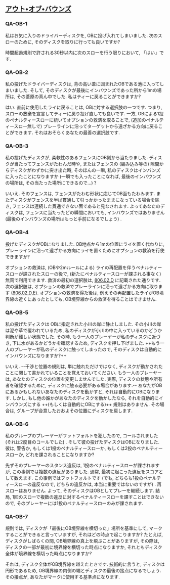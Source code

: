## [アウト•オブ•バウンズ](80602)

### QA-OB-1
私はお気に入りのドライバーディスクを,
OBに投げ入れてしまいました.
次のスローのために,
そのディスクを取りに行っても良いですか?

時間超過規則で許される30秒以内に次のスローを行う限りにおいて,
「はい」です.

### QA-OB-2
私の投げたドライバーディスクは,
背の高い葦に囲まれたOBである池に入ってしまいました.
そして,
そのディスクが最後にインバウンズであった所から1mの場所は,
その葦原の真ん中でした.
私はティーに戻ることができますか?

はい.
直前に使用したライに戻ることは,
OBに対する選択肢の一つです.
つまり,
スローの放棄を宣言してティーに戻り投げ直しても良いです.
一方,
OBによる1投のペナルティースローに続いてオプションの救済を取ることで,
(追加のペナルティースロー無しで)
プレーラインに沿ってターゲットから遠ざかる方向に戻ることができます.
それはおそらくあなたの最善の選択肢です.

### QA-OB-3
私の投げたディスクが,
柔軟性のあるフェンスにOB側から当たりました.
ディスクが当たってフェンスがたわんだ時や,
またはフェンスの
(編み込み等の)
隙間からディスクがわずかに突き出た時,
そのほんの一瞬,
私のディスクはインバンズに入ったことになりますか
(一瞬でも入ったことになれば,
最後のインバウンズの場所は,
その当たった場所にできるので...)
?

いいえ.
そのフェンスは,
フェンスがたわむ形状に応じてOB面もたわみます.
またディスクがフェンスを半ば貫通して引っかかったままになっている場合を除き,
フェンスは連続した貫通できない面であると見なされます.
よってあなたのディスクは,
フェンスに当たったどの瞬間においても,
インバウンズではありません
(最後のインバウンズの場所はもっと手前になるでしょう)
.

### QA-OB-4
投げたディスクがOBになりました.
OB地点から1mの位置にライを置く代わりに,
プレーラインに沿って遠ざかる方向にライを置くためにオプションの救済を行使できますか?

オプションの救済は,
(OBや2mルールによる)
ライの再配置を伴うペナルティースローが課されたスローの後で,
(新たにペナルティースローが課される事なく)
無罰で利用できます.
救済の最初の選択肢は,
[806.02.D](80602)
に記載された通りです.
次の選択肢は,
オプションの救済でプレーラインに沿って遠ざかる方向に取ります
([806.02.D,E](80602)).
オプションの救済を得た後は,
例えその再配置したライがOB境界線の近くにあったとしても,
OB境界線からの救済を得ることはできません.

### QA-OB-5
私の投げたディスクは
OBに指定された小川の岸に静止しました.
その小川の岸は泥や草で覆われているため,
私のディスクが小川の中に入っているのかどうか判断が難しい状態でした.
その時,
もう一人のプレーヤーが私のディスクに近づき,
下に水があるかどうかを確認するため,
ディスクを押し下げました.
++もう一人のプレーヤーが私のディスクに触ってしまったので,
そのディスクは自動的にインバウンズになりますか?++

いいえ.
--干渉と位置の規則は,
単に触れただけではなく,
ディスクが動かされたことに関して書かれていることを覚えておいてください.
もう一人のプレーヤーは,
あなたのディスクの位置を変更しませんでした.
実際,
ディスクの状態や所有者を確認するために,
ディスクに触る必要がある場合があります.--
あなたがOBにあるかもしれないあなたのディスクを動かすと,
それは自動的にOBになります.
しかし,
もし他の誰かがあなたのディスクを動かしたなら,
それを自動的にインバウンズにする
++(もしくは自動的にOBにする)++
規則はありません.
その場合は,
グループが合意したおおよその位置にディスクを戻します.

### QA-OB-6
私のグループのプレーヤーがフットフォルトを犯したので,
コールされました
(それは2度目のコールでした)
.
そして彼の投げたディスクはOBになりました.
彼は,
警告か,
もしくは1投のペナルティースローか,
もしくは2投のペナルティースローか,
どれを課されることになりますか?

先ずそのプレーヤーのスタンス違反は,
1投のペナルティースローが課されますが,
この事例では複数の違反がありました.
通常,
最初に起こった違反をスコアとして数えます.
この事例ではフットフォルトです
(でも,
どちらも1投のペナルティースローの違反なので,
どちらの違反かは,
本当に重要ではないのですが)
.
再スローはありません.
よって,
そのディスクはOBとしてプレーを継続します.
結局,
1回のスローで複数の違反に対するペナルティースローを課すことはできないので,
そのプレーヤーには1投のペナルティースローのみが課されます.

### QA-OB-7
規則では,
ディスクが「最後にOB境界線を横切った」場所を基準にして,
マークすることができると言っていますが,
それはどの時点で起こりますか?
たとえば,
ディスクがしばらくの間,
OB境界線の真上を飛ぶことがありますが,
その際は,
ディスクの一部が最初に境界線を横切った時点になりますか,
それともディスク全体が境界線を横切った時点になりますか?

それは,
ディスク全体がOB境界線を越えたときです.
技術的に言うと,
ディスクは円形であるため,
OB境界線の内側の端とディスクの最後の接点になるでしょう.
その接点が,
あなたがマークに使用する基準点になります.
